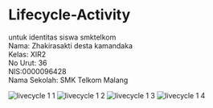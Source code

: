 # Lifecycle-Activity
untuk identitas siswa smktelkom <br>
Nama: Zhakirasakti desta kamandaka<br>
Kelas: XIR2 <br>
No Urut: 36 <br>
NIS:0000096428 <br>
Nama Sekolah: SMK Telkom Malang <br>


![livecycle 1 1](https://cloud.githubusercontent.com/assets/22295695/22251273/b34fbae6-e27c-11e6-906a-124fbbc5cf1e.PNG)
![livecycle 1 2](https://cloud.githubusercontent.com/assets/22295695/22251274/b3500c3a-e27c-11e6-9706-e4d6903b5efd.PNG)
![livecycle 1 3](https://cloud.githubusercontent.com/assets/22295695/22251271/b34e071e-e27c-11e6-84f1-7a3c547ee2e5.PNG)
![livecycle 1 4](https://cloud.githubusercontent.com/assets/22295695/22251272/b34e017e-e27c-11e6-9047-008d0673e084.PNG)




